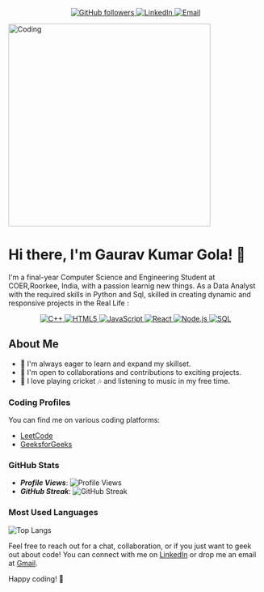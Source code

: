 <!-- Header -->
<p align="center">
  <a href="https://github.com/Gaurav00101">
    <img src="https://img.shields.io/github/followers/Gaurav00101?style=social" alt="GitHub followers">
  </a>
  <a href="https://www.linkedin.com/in/gaurav-kumar-gola-1600a81bb/">
    <img src="https://img.shields.io/badge/LinkedIn-Connect-blue?style=flat&logo=linkedin" alt="LinkedIn">
  </a>
  <a href="mailto:gauravprajapati262003@gmail.com">
    <img src="https://img.shields.io/badge/Email-Contact%20Me-red?style=flat&logo=gmail" alt="Email">
  </a>
</p>

<!-- Image of You Coding -->
<img
  align="center"
  alt="Coding"
  width="400"
  src="https://cdn.dribbble.com/users/1019864/screenshots/3079099/codeloop.gif"
/>


# Hi there, I'm Gaurav Kumar Gola! 👋

I'm a final-year Computer Science and Engineering Student at COER,Roorkee, India, with a passion learnig new things. As a Data Analyst with the required skills in Python and Sql, skilled in creating dynamic and responsive projects in the Real Life  :

<!-- Skills -->
<p align="center">
  <a href="#">
    <img src="https://img.shields.io/badge/C++-blue?style=for-the-badge&logo=c%2B%2B&logoColor=white" alt="C++">
  </a>
  <a href="#">
    <img src="https://img.shields.io/badge/HTML5-orange?style=for-the-badge&logo=html5&logoColor=white" alt="HTML5">
  </a>
  <!--
  <a href="#">
    <img src="https://img.shields.io/badge/CSS3-blue?style=for-the-badge&logo=css3&logoColor=white" alt="CSS3">
  </a>-->
  <a href="#">
    <img src="https://img.shields.io/badge/JavaScript-yellow?style=for-the-badge&logo=javascript&logoColor=white" alt="JavaScript">
  </a>
  <a href="#">
    <img src="https://img.shields.io/badge/React-blue?style=for-the-badge&logo=react&logoColor=white" alt="React">
  </a>
  <a href="#">
    <img src="https://img.shields.io/badge/Node.js-green?style=for-the-badge&logo=node.js&logoColor=white" alt="Node.js">
  </a>
  <!--
  <a href="#">
    <img src="https://img.shields.io/badge/Express-green?style=for-the-badge&logo=express&logoColor=white" alt="Express">
  </a>-->
  <!--
  <a href="#">
    <img src="https://img.shields.io/badge/MongoDB-green?style=for-the-badge&logo=mongodb&logoColor=white" alt="MongoDB">
  </a>-->
  <a href="#">
    <img src="https://img.shields.io/badge/SQL-green?style=for-the-badge&logo=sql&logoColor=white" alt="SQL">
  </a>
  <!--
  <a href="#">
    <img src="https://img.shields.io/badge/Bootstrap-purple?style=for-the-badge&logo=bootstrap&logoColor=white" alt="Bootstrap">
  </a>-->
</p>

## About Me
- 🌱 I'm always eager to learn and expand my skillset.
- 👯 I'm open to collaborations and contributions to exciting projects.
- 🏏 I love playing cricket 🎶 and listening to music in my free time.

### Coding Profiles

You can find me on various coding platforms:

- [LeetCode](https://leetcode.com/gauravprajapati262003/)
- [GeeksforGeeks](https://auth.geeksforgeeks.org/user/gauravprajapati262003)

### GitHub Stats

- ***Profile Views***: ![Profile Views](https://komarev.com/ghpvc/?username=Gaurav00101)
- ***GitHub Streak***: ![GitHub Streak](https://github-readme-streak-stats.herokuapp.com/?user=Gaurav00101)
### Most Used Languages

![Top Langs](https://github-readme-stats.vercel.app/api/top-langs/?username=Gaurav00101&layout=compact&langs_count=5&custom_title=Most%20Used%20Languages&hide_border=true&bg_color=ffffff00)


<!--### Pinned Repositories

Here are some of my featured projects:

1. [ExerConnect](https://github.com/ChetanBatra72/Easy_Fitness)
-->
Feel free to reach out for a chat, collaboration, or if you just want to geek out about code! You can connect with me on [LinkedIn](https://www.linkedin.com/in/gaurav-kumar-gola-1600a81bb/) or drop me an email at [Gmail](mailto:gauravprajapati262003@gmail.com).

Happy coding! 🚀
